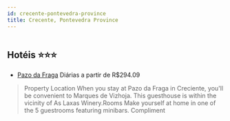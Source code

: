 ```yaml
---
id: crecente-pontevedra-province
title: Crecente, Pontevedra Province
---
```


<center><img src="https://assets.cosmos-data.com/1/00f1381c92b7a4ed975c7c7e0bca77db-509273.jpg" alt="" /></center>


## Hotéis ⭐️⭐️⭐️

-    [Pazo da Fraga](https://www.hurb.com/aud/https://www.hurb.com/hoteis/crecente/pazo-da-fraga-JNP-JP616585?cmp=18055) Diárias a partir de R$294.09
   > Property Location When you stay at Pazo da Fraga in Creciente, you&apos;ll be convenient to Marques de Vizhoja. This guesthouse is within the vicinity of As Laxas Winery.Rooms Make yourself at home in one of the 5 guestrooms featuring minibars. Compliment
